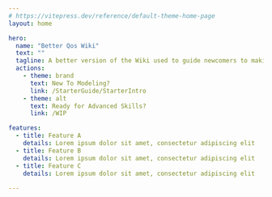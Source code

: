 ```yaml
---
# https://vitepress.dev/reference/default-theme-home-page
layout: home

hero:
  name: "Better Qos Wiki"
  text: ""
  tagline: A better version of the Wiki used to guide newcomers to making their own Sabers, Cubes, and Walls for Qosmetics.
  actions:
    - theme: brand
      text: New To Modeling?
      link: /StarterGuide/StarterIntro
    - theme: alt
      text: Ready for Advanced Skills?
      link: /WIP

features:
  - title: Feature A
    details: Lorem ipsum dolor sit amet, consectetur adipiscing elit
  - title: Feature B
    details: Lorem ipsum dolor sit amet, consectetur adipiscing elit
  - title: Feature C
    details: Lorem ipsum dolor sit amet, consectetur adipiscing elit
   
---
```

